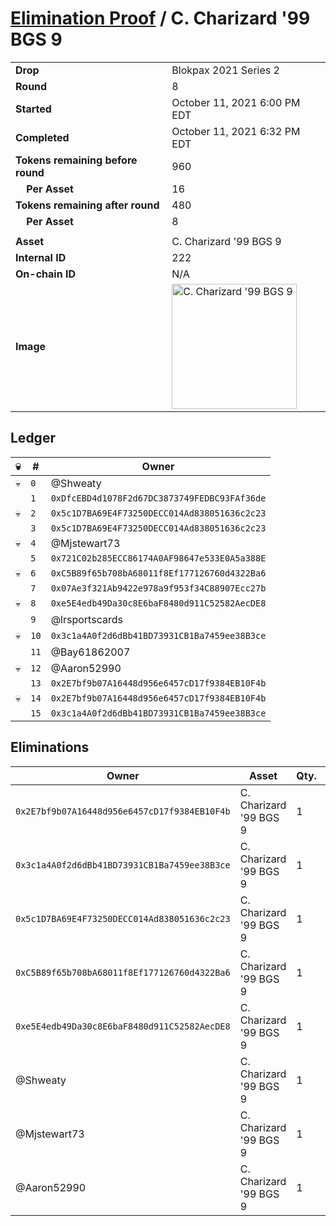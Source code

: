 # [Elimination Proof](./readme.md) / C. Charizard &#039;99 BGS 9

|||
|---|---|
| **Drop** | Blokpax 2021 Series 2 |
| **Round** | 8 |
| **Started** | October 11, 2021 6:00 PM EDT |
| **Completed** | October 11, 2021 6:32 PM EDT |
| **Tokens remaining before round** | 960 |
| **&nbsp;&nbsp;&nbsp;&nbsp;Per Asset** | 16 |
| **Tokens remaining after round** | 480 |
| **&nbsp;&nbsp;&nbsp;&nbsp;Per Asset** | 8 |
| | |
| **Asset** | C. Charizard &#039;99 BGS 9 |
| **Internal ID** | 222 |
| **On-chain ID** | N/A |
| **Image** | <img src="https://tcdn.blokpax.com/9484ebfa-6307-4bc7-86f9-a31383a7130c/8bf4fd3fb20b45820519d22cb709f76a2a1fc34a208d25e01ed3a50e65c78f01.jpg" height="200" alt="C. Charizard &#039;99 BGS 9" /> |

## Ledger

| 💀 | # | Owner |
| --- | --- | --- |
| 💀 | `0` | @Shweaty |
|  | `1` | `0xDfcEBD4d1078F2d67DC3873749FEDBC93FAf36de` |
| 💀 | `2` | `0x5c1D7BA69E4F73250DECC014Ad838051636c2c23` |
|  | `3` | `0x5c1D7BA69E4F73250DECC014Ad838051636c2c23` |
| 💀 | `4` | @Mjstewart73 |
|  | `5` | `0x721C02b285ECC86174A0AF98647e533E0A5a388E` |
| 💀 | `6` | `0xC5B89f65b708bA68011f8Ef177126760d4322Ba6` |
|  | `7` | `0x07Ae3f321Ab9422e978a9f953f34C88907Ecc27b` |
| 💀 | `8` | `0xe5E4edb49Da30c8E6baF8480d911C52582AecDE8` |
|  | `9` | @lrsportscards |
| 💀 | `10` | `0x3c1a4A0f2d6dBb41BD73931CB1Ba7459ee38B3ce` |
|  | `11` | @Bay61862007 |
| 💀 | `12` | @Aaron52990 |
|  | `13` | `0x2E7bf9b07A16448d956e6457cD17f9384EB10F4b` |
| 💀 | `14` | `0x2E7bf9b07A16448d956e6457cD17f9384EB10F4b` |
|  | `15` | `0x3c1a4A0f2d6dBb41BD73931CB1Ba7459ee38B3ce` |


## Eliminations

| Owner | Asset | Qty. | Transaction |
| --- | --- | --- | --- |
| `0x2E7bf9b07A16448d956e6457cD17f9384EB10F4b` | C. Charizard '99 BGS 9 | 1 | [Polygonscan](https://polygonscan.com/tx/0xf1e4e01406451a96a9b66d26f099cbb6f842d61a9c6e10b3e2617466852d726e) |
| `0x3c1a4A0f2d6dBb41BD73931CB1Ba7459ee38B3ce` | C. Charizard '99 BGS 9 | 1 | [Polygonscan](https://polygonscan.com/tx/0xa8ee6d05b8321a9bcc533702e1fb59001fa797fc76cbe3741b02093ad3ad20c4) |
| `0x5c1D7BA69E4F73250DECC014Ad838051636c2c23` | C. Charizard '99 BGS 9 | 1 | [Polygonscan](https://polygonscan.com/tx/0x0a8ab5aab979e5fc3a6e773e4186ee6292c980205e56bd9cb626084227e90ac5) |
| `0xC5B89f65b708bA68011f8Ef177126760d4322Ba6` | C. Charizard '99 BGS 9 | 1 | [Polygonscan](https://polygonscan.com/tx/0x29963286bcc679c527b021d4129cd7557043d5592b134afb0a38ca274db2908f) |
| `0xe5E4edb49Da30c8E6baF8480d911C52582AecDE8` | C. Charizard '99 BGS 9 | 1 | [Polygonscan](https://polygonscan.com/tx/0x80eb5f82d2bae940457996e86f33b04219a5d47037476ba2a8e8d823af4639c8) |
| @Shweaty | C. Charizard '99 BGS 9 | 1 | [Polygonscan](https://polygonscan.com/tx/0x78d9a073fad1b9b2ff7e69fe84d9980d6518ae00d62305b7665131fb155c46d6) |
| @Mjstewart73 | C. Charizard '99 BGS 9 | 1 | [Polygonscan](https://polygonscan.com/tx/0xd1ffa6d3c078efcd8cc2d2fcc161bdcfd35a749ccc72d9827dfcb7d718ee5ebe) |
| @Aaron52990 | C. Charizard '99 BGS 9 | 1 | [Polygonscan](https://polygonscan.com/tx/0x524c30b9ec86539711b32eb8961d021975659f6d2c0fba5e0b7b5acb19745078) |
